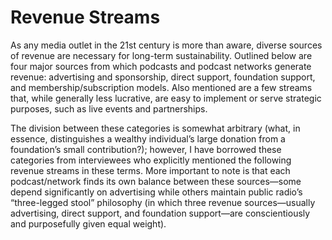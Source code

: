 Revenue Streams
 ===============
 
 As any media outlet in the 21st century is more than aware, diverse sources of revenue are necessary for long-term sustainability. Outlined below are four major sources from which podcasts and podcast networks generate revenue: advertising and sponsorship, direct support, foundation support, and membership/subscription models. Also mentioned are a few streams that, while generally less lucrative, are easy to implement or serve strategic purposes, such as live events and partnerships. 

 The division between these categories is somewhat arbitrary (what, in essence, distinguishes a wealthy individual’s large donation from a foundation’s small contribution?); however, I have borrowed these categories from interviewees who explicitly mentioned the following revenue streams in these terms. More important to note is that each podcast/network finds its own balance between these sources—some depend significantly on advertising while others maintain public radio’s “three-legged stool” philosophy (in which three revenue sources—usually advertising, direct support, and foundation support—are conscientiously and purposefully given equal weight). 

